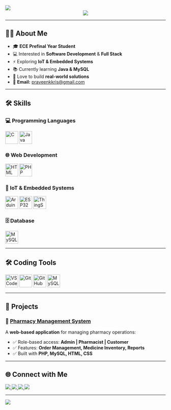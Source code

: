 <!-- Animated Header -->
<img src="https://capsule-render.vercel.app/api?type=waving&color=00C9FF,92FE9D&height=90&section=header&text=PRAVEEN%20KUMAR%20K&fontSize=32&fontColor=ffffff"/>

<!-- Typing Intro -->
<div align="center">
  <img src="https://readme-typing-svg.demolab.com?font=Fira+Code&size=24&pause=800&color=00C9FF&center=true&vCenter=true&width=800&lines=Software+Development+%7C+Full+Stack;IoT+Enthusiast;Developing+Programming+Skills;Ready+to+learn+new+Skills"/>
</div>

---

## 👨‍💻 About Me
- 🎓 **ECE Prefinal Year Student**
- 💻 Interested in **Software Development** & **Full Stack**
- ⚡ Exploring **IoT & Embedded Systems**
- 📚 Currently learning **Java & MySQL**
- 🌱 Love to build **real-world solutions**
- 📧 **Email:** praveenkkris@gmail.com

---

## 🛠 Skills

### 💻 Programming Languages  
<p>
  <img src="https://img.icons8.com/color/48/c-programming.png" title="C" height="40"/>
  <img src="https://img.icons8.com/color/48/java-coffee-cup-logo.png" title="Java" height="40"/>
</p>

### 🌐 Web Development  
<p>
  <img src="https://img.icons8.com/color/48/html-5.png" title="HTML" height="40"/>
  <img src="https://img.icons8.com/officel/48/php-logo.png" title="PHP" height="40"/>
</p>

### 🔌 IoT & Embedded Systems  
<p>
  <img src="https://img.icons8.com/color/48/arduino.png" title="Arduino" height="40"/>
  <img src="https://img.icons8.com/color/48/microchip.png" title="ESP32" height="40"/>
  <img src="https://img.icons8.com/external-flat-juicy-fish/48/external-iot-smart-home-flat-flat-juicy-fish.png" title="ThingSpeak" height="40"/>
</p>

### 🗄 Database  
<p>
  <img src="https://img.icons8.com/fluency/48/mysql-logo.png" title="MySQL" height="40"/>
</p>

---

## 🛠 Coding Tools
<p>
  <img src="https://img.icons8.com/color/48/visual-studio-code-2019.png" title="VS Code" height="40"/>
  <img src="https://img.icons8.com/color/48/git.png" title="Git" height="40"/>
  <img src="https://img.icons8.com/color/48/github.png" title="GitHub" height="40"/>
  <img src="https://img.icons8.com/color/48/mysql-logo.png" title="MySQL Workbench" height="40"/>
</p>

---

## 📂 Projects

### 🔹 **[Pharmacy Management System](https://github.com/PraveenKumar05-hub/Pharmacy-Management-System/tree/main/PMS)**
A **web-based application** for managing pharmacy operations:
- ✅ Role-based access: **Admin | Pharmacist | Customer**
- ✅ Features: **Order Management, Medicine Inventory, Reports**
- ✅ Built with **PHP, MySQL, HTML, CSS**

---

## 🌐 Connect with Me
<p>
  <a href="https://www.linkedin.com/in/praveen-kumar-538b21338/">
    <img src="https://img.shields.io/badge/LinkedIn-0A66C2?style=for-the-badge&logo=linkedin&logoColor=white"/>
  </a>
  <a href="https://github.com/PraveenKumar05-hub">
    <img src="https://img.shields.io/badge/GitHub-181717?style=for-the-badge&logo=github&logoColor=white"/>
  </a>
  <a href="https://leetcode.com/">
    <img src="https://img.shields.io/badge/LeetCode-F89F1B?style=for-the-badge&logo=leetcode&logoColor=white"/>
  </a>
  <a href="https://www.hackerrank.com/">
    <img src="https://img.shields.io/badge/HackerRank-2EC866?style=for-the-badge&logo=hackerrank&logoColor=white"/>
  </a>
</p>

---

<!-- Footer Animation -->
<img src="https://capsule-render.vercel.app/api?type=waving&color=00C9FF,92FE9D&height=90&section=footer"/>
